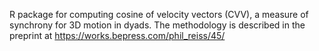 R package for computing cosine of velocity vectors (CVV), a measure of synchrony for 3D motion in dyads.
The methodology is described in the preprint at https://works.bepress.com/phil_reiss/45/
